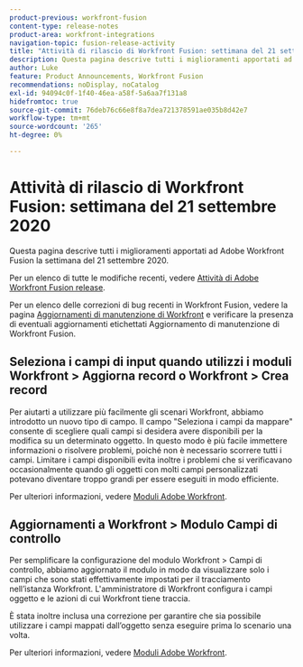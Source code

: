 ```yaml
---
product-previous: workfront-fusion
content-type: release-notes
product-area: workfront-integrations
navigation-topic: fusion-release-activity
title: "Attività di rilascio di Workfront Fusion: settimana del 21 settembre 2020"
description: Questa pagina descrive tutti i miglioramenti apportati ad Adobe Workfront Fusion la settimana del 21 settembre 2020.
author: Luke
feature: Product Announcements, Workfront Fusion
recommendations: noDisplay, noCatalog
exl-id: 94094c0f-1f40-46ea-a58f-5a6aa7f131a8
hidefromtoc: true
source-git-commit: 76deb76c66e8f8a7dea721378591ae035b8d42e7
workflow-type: tm+mt
source-wordcount: '265'
ht-degree: 0%

---
```


# Attività di rilascio di Workfront Fusion: settimana del 21 settembre 2020

Questa pagina descrive tutti i miglioramenti apportati ad Adobe Workfront Fusion la settimana del 21 settembre 2020.

Per un elenco di tutte le modifiche recenti, vedere [Attività di Adobe Workfront Fusion release](../../../../../product-announcements/product-releases/fusion-release-activity/fusion-release-activity.md).

Per un elenco delle correzioni di bug recenti in Workfront Fusion, vedere la pagina [Aggiornamenti di manutenzione di Workfront](https://experienceleague.adobe.com/docs/workfront-known-issues/releases/current-updates.html) e verificare la presenza di eventuali aggiornamenti etichettati Aggiornamento di manutenzione di Workfront Fusion.

## Seleziona i campi di input quando utilizzi i moduli Workfront > Aggiorna record o Workfront > Crea record

Per aiutarti a utilizzare più facilmente gli scenari Workfront, abbiamo introdotto un nuovo tipo di campo. Il campo &quot;Seleziona i campi da mappare&quot; consente di scegliere quali campi si desidera avere disponibili per la modifica su un determinato oggetto. In questo modo è più facile immettere informazioni o risolvere problemi, poiché non è necessario scorrere tutti i campi. Limitare i campi disponibili evita inoltre i problemi che si verificavano occasionalmente quando gli oggetti con molti campi personalizzati potevano diventare troppo grandi per essere eseguiti in modo efficiente.

Per ulteriori informazioni, vedere [Moduli Adobe Workfront](../../../../../workfront-fusion/apps-and-their-modules/workfront-modules.md).

## Aggiornamenti a Workfront > Modulo Campi di controllo

Per semplificare la configurazione del modulo Workfront > Campi di controllo, abbiamo aggiornato il modulo in modo da visualizzare solo i campi che sono stati effettivamente impostati per il tracciamento nell’istanza Workfront. L&#39;amministratore di Workfront configura i campi oggetto e le azioni di cui Workfront tiene traccia.

È stata inoltre inclusa una correzione per garantire che sia possibile utilizzare i campi mappati dall’oggetto senza eseguire prima lo scenario una volta.

Per ulteriori informazioni, vedere [Moduli Adobe Workfront](../../../../../workfront-fusion/apps-and-their-modules/workfront-modules.md).
